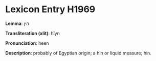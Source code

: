 # Lexicon Entry H1969

**Lemma**: הִין

**Transliteration (xlit)**: hîyn

**Pronunciation**: heen

**Description**:
probably of Egyptian origin; a hin or liquid measure; hin.
